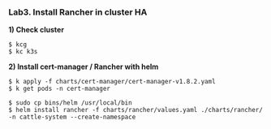 ### Lab3. Install Rancher in cluster HA

**1) Check cluster**

~~~
$ kcg
$ kc k3s
~~~

**2) Install cert-manager / Rancher with helm**

~~~
$ k apply -f charts/cert-manager/cert-manager-v1.8.2.yaml
$ k get pods -n cert-manager

$ sudo cp bins/helm /usr/local/bin
$ helm install rancher -f charts/rancher/values.yaml ./charts/rancher/ -n cattle-system --create-namespace
~~~

